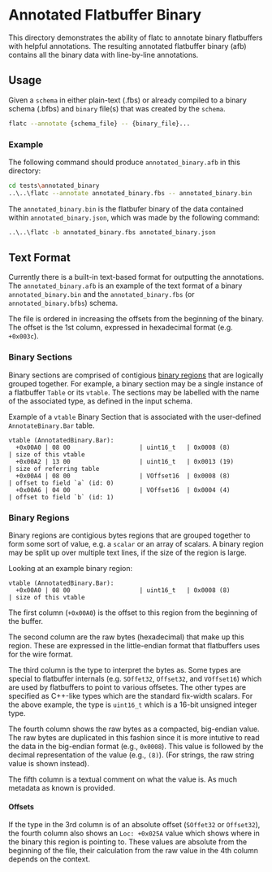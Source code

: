 # Annotated Flatbuffer Binary

This directory demonstrates the ability of flatc to annotate binary flatbuffers
with helpful annotations. The resulting annotated flatbuffer binary (afb)
contains all the binary data with line-by-line annotations.

## Usage

Given a `schema` in either plain-text (.fbs) or already compiled to a binary
schema (.bfbs) and `binary` file(s) that was created by the `schema`.

```sh
flatc --annotate {schema_file} -- {binary_file}...
```

### Example

The following command should produce `annotated_binary.afb` in this directory:

```sh
cd tests\annotated_binary
..\..\flatc --annotate annotated_binary.fbs -- annotated_binary.bin
```

The `annotated_binary.bin` is the flatbufer binary of the data contained within
 `annotated_binary.json`, which was made by the following command:

```sh
..\..\flatc -b annotated_binary.fbs annotated_binary.json
```

## Text Format

Currently there is a built-in text-based format for outputting the annotations.
The `annotated_binary.afb` is an example of the text format of a binary
`annotated_binary.bin` and the `annotated_binary.fbs` (or
`annotated_binary.bfbs`) schema.

The file is ordered in increasing the offsets from the beginning of the binary.
The offset is the 1st column, expressed in hexadecimal format (e.g. `+0x003c`).

### Binary Sections

Binary sections are comprised of contigious [binary regions](#binary-regions)
that are logically grouped together. For example, a binary section may be a
single instance of a flatbuffer `Table` or its `vtable`. The sections may be
labelled with the name of the associated type, as defined in the input schema.

Example of a `vtable` Binary Section that is associated with the user-defined
`AnnotateBinary.Bar` table.

```
vtable (AnnotatedBinary.Bar):
  +0x00A0 | 08 00                   | uint16_t   | 0x0008 (8)                         | size of this vtable
  +0x00A2 | 13 00                   | uint16_t   | 0x0013 (19)                        | size of referring table
  +0x00A4 | 08 00                   | VOffset16  | 0x0008 (8)                         | offset to field `a` (id: 0)
  +0x00A6 | 04 00                   | VOffset16  | 0x0004 (4)                         | offset to field `b` (id: 1)
```

### Binary Regions

Binary regions are contigious bytes regions that are grouped together to form
some sort of value, e.g. a `scalar` or an array of scalars. A binary region may
be split up over multiple text lines, if the size of the region is large.

Looking at an example binary region:

```
vtable (AnnotatedBinary.Bar):
  +0x00A0 | 08 00                   | uint16_t   | 0x0008 (8)                         | size of this vtable
```

The first column (`+0x00A0`) is the offset to this region from the beginning of
the buffer.

The second column are the raw bytes (hexadecimal) that make up this
region. These are expressed in the little-endian format that flatbuffers uses
for the wire format.

The third column is the type to interpret the bytes as. Some types are special
to flatbuffer internals (e.g. `SOffet32`, `Offset32`, and `VOffset16`) which are
used by flatbuffers to point to various offsetes. The other types are specified
as C++-like types which are the standard fix-width scalars. For the above
example, the type is `uint16_t` which is a 16-bit unsigned integer type.

The fourth column shows the raw bytes as a compacted, big-endian value. The raw
bytes are duplicated in this fashion since it is more intutive to read the data
in the big-endian format (e.g., `0x0008`). This value is followed by the decimal
representation of the value (e.g., `(8)`). (For strings, the raw string value
is shown instead).

The fifth column is a textual comment on what the value is. As much metadata as
known is provided.

#### Offsets

If the type in the 3rd column is of an absolute offset (`SOffet32` or
`Offset32`), the fourth column also shows an `Loc: +0x025A` value which shows
where in the binary this region is pointing to. These values are absolute from
the beginning of the file, their calculation from the raw value in the 4th
column depends on the context.
